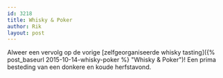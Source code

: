 ```yaml
---
id: 3218
title: Whisky & Poker
author: Rik
layout: post
---
```

Alweer een vervolg op de vorige [zelfgeorganiseerde whisky tasting]({% post_baseurl 2015-10-14-whisky-poker %} "Whisky & Poker")! Een prima besteding van een donkere en koude herfstavond.